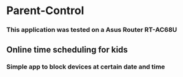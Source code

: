# Parent-Control

### This application was tested on a Asus Router RT-AC68U

## Online time scheduling for kids
### Simple app to block devices at certain date and time
